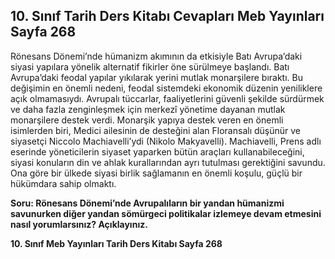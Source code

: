 ## 10. Sınıf Tarih Ders Kitabı Cevapları Meb Yayınları Sayfa 268

Rönesans Dönemi’nde hümanizm akımının da etkisiyle Batı Avrupa’daki siyasi yapılara yönelik alternatif fikirler öne sürülmeye başlandı. Batı Avrupa’daki feodal yapılar yıkılarak yerini mutlak monarşilere bıraktı. Bu değişimin en önemli nedeni, feodal sistemdeki ekonomik düzenin yeniliklere açık olmamasıydı. Avrupalı tüccarlar, faaliyetlerini güvenli şekilde sürdürmek ve daha fazla zenginleşmek için merkezî yönetime dayanan mutlak monarşilere destek verdi. Monarşik yapıya destek veren en önemli isimlerden biri, Medici ailesinin de desteğini alan Floransalı düşünür ve siyasetçi Niccolo Machiavelli’ydi (Nikolo Makyavelli). Machiavelli, Prens adlı eserinde yöneticilerin siyaset yaparken bütün araçları kullanabileceğini, siyasi konuların din ve ahlak kurallarından ayrı tutulması gerektiğini savundu. Ona göre bir ülkede siyasi birlik sağlamanın en önemli koşulu, güçlü bir hükümdara sahip olmaktı.

**Soru: Rönesans Dönemi’nde Avrupalıların bir yandan hümanizmi savunurken diğer yandan sömürgeci politikalar izlemeye devam etmesini nasıl yorumlarsınız? Açıklayınız.**

**10. Sınıf Meb Yayınları Tarih Ders Kitabı Sayfa 268**